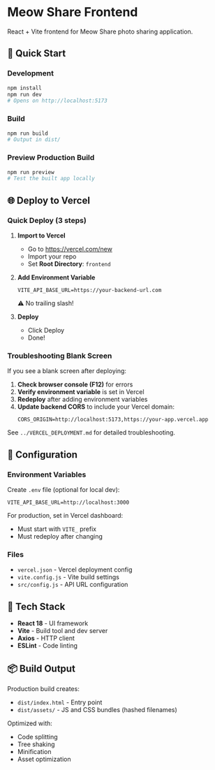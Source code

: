 # Meow Share Frontend

React + Vite frontend for Meow Share photo sharing application.

## 🚀 Quick Start

### Development
```bash
npm install
npm run dev
# Opens on http://localhost:5173
```

### Build
```bash
npm run build
# Output in dist/
```

### Preview Production Build
```bash
npm run preview
# Test the built app locally
```

## 🌐 Deploy to Vercel

### Quick Deploy (3 steps)

1. **Import to Vercel**
   - Go to https://vercel.com/new
   - Import your repo
   - Set **Root Directory**: `frontend`

2. **Add Environment Variable**
   ```
   VITE_API_BASE_URL=https://your-backend-url.com
   ```
   ⚠️ No trailing slash!

3. **Deploy**
   - Click Deploy
   - Done!

### Troubleshooting Blank Screen

If you see a blank screen after deploying:

1. **Check browser console (F12)** for errors
2. **Verify environment variable** is set in Vercel
3. **Redeploy** after adding environment variables
4. **Update backend CORS** to include your Vercel domain:
   ```
   CORS_ORIGIN=http://localhost:5173,https://your-app.vercel.app
   ```

See `../VERCEL_DEPLOYMENT.md` for detailed troubleshooting.

## 📝 Configuration

### Environment Variables

Create `.env` file (optional for local dev):
```env
VITE_API_BASE_URL=http://localhost:3000
```

For production, set in Vercel dashboard:
- Must start with `VITE_` prefix
- Must redeploy after changing

### Files

- `vercel.json` - Vercel deployment config
- `vite.config.js` - Vite build settings
- `src/config.js` - API URL configuration

## 🔧 Tech Stack

- **React 18** - UI framework
- **Vite** - Build tool and dev server
- **Axios** - HTTP client
- **ESLint** - Code linting

## 📦 Build Output

Production build creates:
- `dist/index.html` - Entry point
- `dist/assets/` - JS and CSS bundles (hashed filenames)

Optimized with:
- Code splitting
- Tree shaking
- Minification
- Asset optimization
